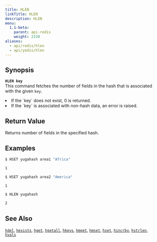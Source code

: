 ```yaml
---
title: HLEN
linkTitle: HLEN
description: HLEN
menu:
  1.1-beta:
    parent: api-redis
    weight: 2150
aliases:
  - api/redis/hlen
  - api/yedis/hlen
---
```


## Synopsis
<b>`HLEN key`</b><br>
This command fetches the number of fields in the hash that is associated with the given `key`.
<li>If the `key` does not exist, 0 is returned.</li>
<li>If the `key` is associated with non-hash data, an error is raised.</li>

## Return Value
Returns number of fields in the specified hash.

## Examples
```{.sh .copy .separator-dollar}
$ HSET yugahash area1 "Africa"
```
```sh
1
```
```{.sh .copy .separator-dollar}
$ HSET yugahash area2 "America"
```
```sh
1
```
```{.sh .copy .separator-dollar}
$ HLEN yugahash
```
```sh
2
```

## See Also
[`hdel`](../hdel/), [`hexists`](../hexists/), [`hget`](../hget/), [`hgetall`](../hgetall/), [`hkeys`](../hkeys/), [`hmget`](../hmget/), [`hmset`](../hmset/), [`hset`](../hset/), [`hincrby`](../hincrby/), [`hstrlen`](../hstrlen/), [`hvals`](../hvals/)
